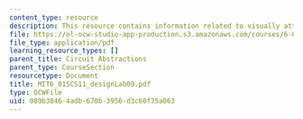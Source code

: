 ```yaml
---
content_type: resource
description: This resource contains information related to visually attractive.
file: https://ol-ocw-studio-app-production.s3.amazonaws.com/courses/6-01sc-introduction-to-electrical-engineering-and-computer-science-i-spring-2011/089b38464adb670b3956d3c60f75a063_MIT6_01SCS11_designLab09.pdf
file_type: application/pdf
learning_resource_types: []
parent_title: Circuit Abstractions
parent_type: CourseSection
resourcetype: Document
title: MIT6_01SCS11_designLab09.pdf
type: OCWFile
uid: 089b3846-4adb-670b-3956-d3c60f75a063
---
```

